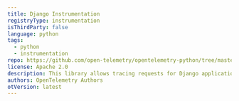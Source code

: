 ```yaml
---
title: Django Instrumentation
registryType: instrumentation
isThirdParty: false
language: python
tags:
  - python
  - instrumentation
repo: https://github.com/open-telemetry/opentelemetry-python/tree/master/instrumentation/opentelemetry-instrumentation-django
license: Apache 2.0
description: This library allows tracing requests for Django applications.
authors: OpenTelemetry Authors
otVersion: latest
---
```

